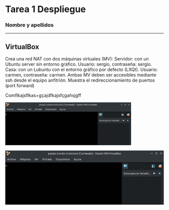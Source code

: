 # Tarea 1 Despliegue

### Nombre y apellidos

---
## VirtualBox
Crea una red NAT con dos máquinas virtuales (MV):
Servidor: con un Ubuntu server sin entorno gráfico.
Usuario: sergio, contraseña: sergio.
Casa: con un Lubuntu con el entorno gráfico por defecto (LXQt).
Usuario: carmen, contraseña: carmen.
Ambas MV deben ser accesibles mediante ssh desde el equipo anfitrión.
Muestra el redireccionamiento de puertos (port forward)

Comflkajsflkas+gçajdfkajsfçgañsjgff

<img src="img/01_vbox.png" width="400px">

![](/img/01_vbox.png)